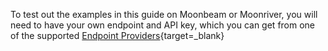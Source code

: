 To test out the examples in this guide on Moonbeam or Moonriver, you will need to have your own endpoint and API key, which you can get from one of the supported [Endpoint Providers](/builders/get-started/endpoints){target=\_blank}